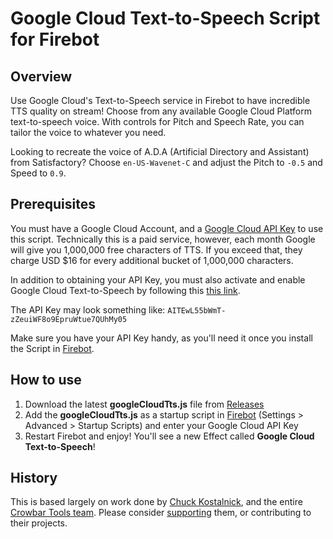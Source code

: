 # Google Cloud Text-to-Speech Script for Firebot

## Overview
Use Google Cloud's Text-to-Speech service in Firebot to have incredible TTS quality on stream! Choose from any available Google Cloud Platform text-to-speech voice. With controls for Pitch and Speech Rate, you can tailor the voice to whatever you need.

Looking to recreate the voice of A.D.A (Artificial Directory and Assistant) from Satisfactory? Choose `en-US-Wavenet-C` and adjust the Pitch to `-0.5` and Speed to `0.9`.

## Prerequisites
You must have a Google Cloud Account, and a [Google Cloud API Key](https://cloud.google.com/docs/authentication/api-keys#creating_an_api_key) to use this script. Technically this is a paid service, however, each month Google will give you 1,000,000 free characters of TTS. If you exceed that, they charge USD $16 for every additional bucket of 1,000,000 characters.

In addition to obtaining your API Key, you must also activate and enable Google Cloud Text-to-Speech by following this [this link](https://console.cloud.google.com/apis/library/texttospeech.googleapis.com).

The API Key may look something like: `AITEwL55bWmT-zZeuiWF8o9EpruWtue7QUhMy05`

Make sure you have your API Key handy, as you'll need it once you install the Script in [Firebot](https://firebot.app/).

## How to use
1. Download the latest **googleCloudTts.js** file from [Releases](https://github.com/phroggster/firebot-google-cloud-tts/releases)
2. Add the **googleCloudTts.js** as a startup script in [Firebot](https://firebot.app/) (Settings > Advanced > Startup Scripts) and enter your Google Cloud API Key
3. Restart Firebot and enjoy! You'll see a new Effect called **Google Cloud Text-to-Speech**!

## History
This is based largely on work done by [Chuck Kostalnick](https://github.com/heyaapl/firebot-script-google-cloud-tts), and the entire [Crowbar Tools team](https://github.com/crowbartools). Please consider [supporting](https://opencollective.com/crowbartools) them, or contributing to their projects.

